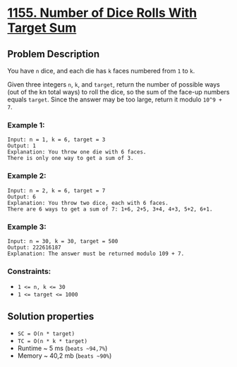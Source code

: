 # [1155. Number of Dice Rolls With Target Sum](https://leetcode.com/problems/number-of-dice-rolls-with-target-sum/description/)

## Problem Description

You have `n` dice, and each die has `k` faces numbered from `1` to `k`.

Given three integers `n`, `k`, and `target`, return the number of possible ways (out of the kn total ways) to roll the dice, so the sum of the face-up numbers equals `target`. Since the answer may be too large, return it modulo `10^9 + 7`.



### Example 1:
```
Input: n = 1, k = 6, target = 3
Output: 1
Explanation: You throw one die with 6 faces.
There is only one way to get a sum of 3.
```
### Example 2:
```
Input: n = 2, k = 6, target = 7
Output: 6
Explanation: You throw two dice, each with 6 faces.
There are 6 ways to get a sum of 7: 1+6, 2+5, 3+4, 4+3, 5+2, 6+1.
```
### Example 3:
```
Input: n = 30, k = 30, target = 500
Output: 222616187
Explanation: The answer must be returned modulo 109 + 7.
```

### Constraints:

* `1 <= n, k <= 30`
* `1 <= target <= 1000`


## Solution properties

* `SC = O(n * target)`
* `TC = O(n * k * target)`
* Runtime ~ 5 ms (`beats ~94,7%`)
* Memory ~ 40,2 mb (`beats ~90%`)